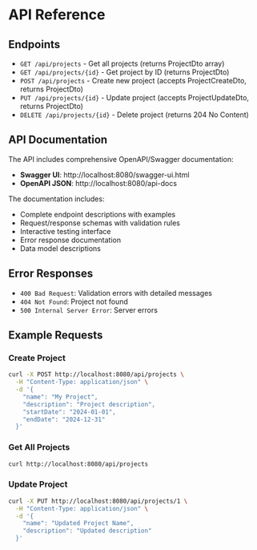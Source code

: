 # API Reference

## Endpoints

- `GET /api/projects` - Get all projects (returns ProjectDto array)
- `GET /api/projects/{id}` - Get project by ID (returns ProjectDto)
- `POST /api/projects` - Create new project (accepts ProjectCreateDto, returns ProjectDto)
- `PUT /api/projects/{id}` - Update project (accepts ProjectUpdateDto, returns ProjectDto)
- `DELETE /api/projects/{id}` - Delete project (returns 204 No Content)

## API Documentation

The API includes comprehensive OpenAPI/Swagger documentation:

- **Swagger UI**: http://localhost:8080/swagger-ui.html
- **OpenAPI JSON**: http://localhost:8080/api-docs

The documentation includes:
- Complete endpoint descriptions with examples
- Request/response schemas with validation rules
- Interactive testing interface
- Error response documentation
- Data model descriptions

## Error Responses

- `400 Bad Request`: Validation errors with detailed messages
- `404 Not Found`: Project not found
- `500 Internal Server Error`: Server errors

## Example Requests

### Create Project
```bash
curl -X POST http://localhost:8080/api/projects \
  -H "Content-Type: application/json" \
  -d '{
    "name": "My Project",
    "description": "Project description",
    "startDate": "2024-01-01",
    "endDate": "2024-12-31"
  }'
```

### Get All Projects
```bash
curl http://localhost:8080/api/projects
```

### Update Project
```bash
curl -X PUT http://localhost:8080/api/projects/1 \
  -H "Content-Type: application/json" \
  -d '{
    "name": "Updated Project Name",
    "description": "Updated description"
  }'
```
